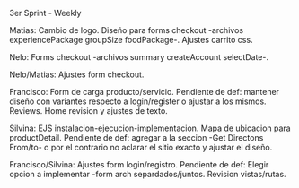 3er Sprint - Weekly 

Matias: Cambio de logo. Diseño para forms checkout -archivos experiencePackage groupSize foodPackage-. Ajustes carrito css.

Nelo: Forms checkout -archivos summary createAccount selectDate-.

Nelo/Matias: Ajustes form checkout. 

Francisco: Form de carga producto/servicio. Pendiente de def: mantener diseño con variantes respecto a login/register o ajustar a los mismos. Reviews. Home revision y ajustes de texto.

Silvina: EJS instalacion-ejecucion-implementacion. Mapa de ubicacion para productDetail. Pendiente de def: agregar a la seccion -Get Directons From/to- o por el contrario no aclarar el sitio exacto y ajustar el diseño.

Francisco/Silvina: Ajustes form login/registro. Pendiente de def: Elegir opcion a implementar -form arch separdados/juntos. Revision vistas/rutas.
